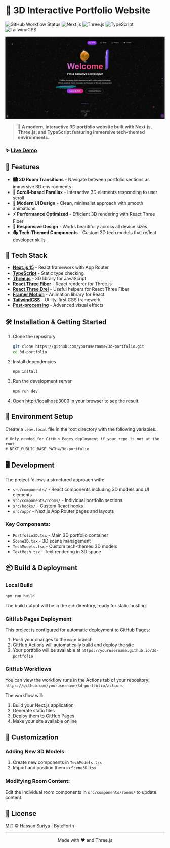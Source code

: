 # 🌌 3D Interactive Portfolio Website

![GitHub Workflow Status](https://img.shields.io/github/actions/workflow/status/yourusername/3d-portfolio/deploy.yml?branch=main&style=for-the-badge&logo=github)
![Next.js](https://img.shields.io/badge/Next.js-15-000000?style=for-the-badge&logo=next.js)
![Three.js](https://img.shields.io/badge/Three.js-r152-black?style=for-the-badge&logo=three.js)
![TypeScript](https://img.shields.io/badge/TypeScript-5.0-blue?style=for-the-badge&logo=typescript)
![TailwindCSS](https://img.shields.io/badge/Tailwind-3.0-38B2AC?style=for-the-badge&logo=tailwind-css)

<p align="center">
   <img src="https://github.com/hassan-suriya/3d-portfolio-website/blob/master/public/portolio-screenshot.png" alt="Portfolio Screenshot" width="800"/>
</p>

> **🎨 A modern, interactive 3D portfolio website built with Next.js, Three.js, and TypeScript featuring immersive tech-themed environments.**

### ✨ [Live Demo](https://hassan-suriya.github.io/3d-portfolio-website)

## 💫 Features

- **🏙️ 3D Room Transitions** - Navigate between portfolio sections as immersive 3D environments
- **📜 Scroll-based Parallax** - Interactive 3D elements responding to user scroll
- **💎 Modern UI Design** - Clean, minimalist approach with smooth animations
- **⚡ Performance Optimized** - Efficient 3D rendering with React Three Fiber
- **📱 Responsive Design** - Works beautifully across all device sizes
- **🎭 Tech-Themed Components** - Custom 3D tech models that reflect developer skills

## 🚀 Tech Stack

- **[Next.js 15](https://nextjs.org/)** - React framework with App Router
- **[TypeScript](https://www.typescriptlang.org/)** - Static type checking
- **[Three.js](https://threejs.org/)** - 3D library for JavaScript
- **[React Three Fiber](https://github.com/pmndrs/react-three-fiber)** - React renderer for Three.js
- **[React Three Drei](https://github.com/pmndrs/drei)** - Useful helpers for React Three Fiber
- **[Framer Motion](https://www.framer.com/motion/)** - Animation library for React
- **[TailwindCSS](https://tailwindcss.com/)** - Utility-first CSS framework
- **[Post-processing](https://github.com/pmndrs/react-postprocessing)** - Advanced visual effects

## 🛠️ Installation & Getting Started

1. Clone the repository
   ```bash
   git clone https://github.com/yourusername/3d-portfolio.git
   cd 3d-portfolio
   ```

2. Install dependencies
   ```bash
   npm install
   ```

3. Run the development server
   ```bash
   npm run dev
   ```

4. Open [http://localhost:3000](http://localhost:3000) in your browser to see the result.

## 🔧 Environment Setup

Create a `.env.local` file in the root directory with the following variables:

```env
# Only needed for GitHub Pages deployment if your repo is not at the root
# NEXT_PUBLIC_BASE_PATH=/3d-portfolio
```

## 🖥️ Development

The project follows a structured approach with:

- `src/components/` - React components including 3D models and UI elements
- `src/components/rooms/` - Individual portfolio sections
- `src/hooks/` - Custom React hooks
- `src/app/` - Next.js App Router pages and layouts

### Key Components:

- `Portfolio3D.tsx` - Main 3D portfolio container
- `Scene3D.tsx` - 3D scene management
- `TechModels.tsx` - Custom tech-themed 3D models
- `TextMesh.tsx` - Text rendering in 3D space

## 📦 Build & Deployment

### Local Build

```bash
npm run build
```

The build output will be in the `out` directory, ready for static hosting.

### GitHub Pages Deployment

This project is configured for automatic deployment to GitHub Pages:

1. Push your changes to the `main` branch
2. GitHub Actions will automatically build and deploy the site
3. Your portfolio will be available at `https://yourusername.github.io/3d-portfolio`

### GitHub Workflows

You can view the workflow runs in the Actions tab of your repository:
`https://github.com/yourusername/3d-portfolio/actions`

The workflow will:
1. Build your Next.js application
2. Generate static files
3. Deploy them to GitHub Pages
4. Make your site available online

## 🎨 Customization

### Adding New 3D Models:

1. Create new components in `TechModels.tsx`
2. Import and position them in `Scene3D.tsx`

### Modifying Room Content:

Edit the individual room components in `src/components/rooms/` to update content.

## 📝 License

[MIT](LICENSE) © Hassan Suriya | ByteForth

---

<p align="center">
   Made with ❤️ and Three.js
</p>
